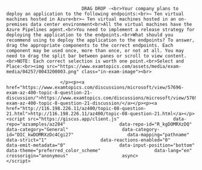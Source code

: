 <p class="card-text">
							
								DRAG DROP -<br>Your company plans to deploy an application to the following endpoints:<br>✑ Ten virtual machines hosted in Azure<br>✑ Ten virtual machines hosted in an on-premises data center environment<br>All the virtual machines have the Azure Pipelines agent.<br>You need to implement a release strategy for deploying the application to the endpoints.<br>What should you recommend using to deploy the application to the endpoints? To answer, drag the appropriate components to the correct endpoints. Each component may be used once, more than once, or not at all. You may need to drag the split bar between panes or scroll to view content.<br>NOTE: Each correct selection is worth one point.<br>Select and Place:<br><img src="https://www.examtopics.com/assets/media/exam-media/04257/0043200003.png" class="in-exam-image"><br>
							
						</p><p><a href="https://www.examtopics.com/discussions/microsoft/view/57696-exam-az-400-topic-8-question-21-discussion/">https://www.examtopics.com/discussions/microsoft/view/57696-exam-az-400-topic-8-question-21-discussion/</a></p><p><a href="http://116.198.226.11/az400/topic-08-question-21.html">http://116.198.226.11/az400/topic-08-question-21.html</a></p><script src="https://giscus.app/client.js"                    data-repo="azsamples/az204"                    data-repo-id="R_kgDOMRXzDQ"                    data-category="General"                    data-category-id="DIC_kwDOMRXzDc4Cgi27"                    data-mapping="pathname"                    data-strict="1"                    data-reactions-enabled="0"                    data-emit-metadata="0"                    data-input-position="bottom"                    data-theme="preferred_color_scheme"                    data-lang="en"                    crossorigin="anonymous"                    async>                    </script>